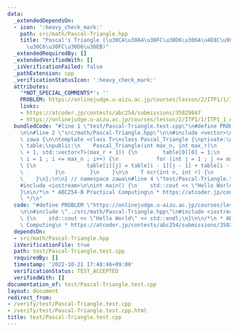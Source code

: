 ```yaml
---
data:
  _extendedDependsOn:
  - icon: ':heavy_check_mark:'
    path: src/math/Pascal-Triangle.hpp
    title: "Pascal's Triangle (\u30CA\u30A4\u30FC\u30D6\u306A\u4E8C\u9805\u4FC2\u6570\
      \u30C6\u30FC\u30D6\u30EB)"
  _extendedRequiredBy: []
  _extendedVerifiedWith: []
  _isVerificationFailed: false
  _pathExtension: cpp
  _verificationStatusIcon: ':heavy_check_mark:'
  attributes:
    '*NOT_SPECIAL_COMMENTS*': ''
    PROBLEM: https://onlinejudge.u-aizu.ac.jp/courses/lesson/2/ITP1/1/ITP1_1_A
    links:
    - https://atcoder.jp/contests/abc254/submissions/35829847
    - https://onlinejudge.u-aizu.ac.jp/courses/lesson/2/ITP1/1/ITP1_1_A
  bundledCode: "#line 1 \"test/Pascal-Triangle.test.cpp\"\n#define PROBLEM \"https://onlinejudge.u-aizu.ac.jp/courses/lesson/2/ITP1/1/ITP1_1_A\"\
    \n\n#line 2 \"src/math/Pascal-Triangle.hpp\"\n\n#include <vector>\n\nnamespace\
    \ zawa {\n\ntemplate <class T>\nclass Pascal_Triangle {\nprivate:\n    std::vector<std::vector<T>>\
    \ table;\npublic:\n    Pascal_Triangle(int max_n, int max_r)\n        : table(max_n\
    \ + 1, std::vector<T>(max_r + 1)) {\n        table[0][0] = 1;\n        for (int\
    \ i = 1 ; i <= max_n ; i++) {\n            for (int j = 1 ; j <= max_r ; j++)\
    \ {\n                table[i][j] = table[i - 1][j - 1] + table[i - 1][j];\n  \
    \          }\n        }\n    }\n\n    T ncr(int n, int r) {\n        return table.at(n).at(r);\n\
    \    }\n};\n\n} // namespace zawa\n#line 4 \"test/Pascal-Triangle.test.cpp\"\n\
    #include <iostream>\n\nint main() {\n    std::cout << \"Hello World\" << std::endl;\n\
    }\n\n/*\n * ABC254-B Practical Computing\n * https://atcoder.jp/contests/abc254/submissions/35829847\n\
    \ */\n"
  code: "#define PROBLEM \"https://onlinejudge.u-aizu.ac.jp/courses/lesson/2/ITP1/1/ITP1_1_A\"\
    \n\n#include \"../src/math/Pascal-Triangle.hpp\"\n#include <iostream>\n\nint main()\
    \ {\n    std::cout << \"Hello World\" << std::endl;\n}\n\n/*\n * ABC254-B Practical\
    \ Computing\n * https://atcoder.jp/contests/abc254/submissions/35829847\n */\n"
  dependsOn:
  - src/math/Pascal-Triangle.hpp
  isVerificationFile: true
  path: test/Pascal-Triangle.test.cpp
  requiredBy: []
  timestamp: '2022-10-21 17:48:46+09:00'
  verificationStatus: TEST_ACCEPTED
  verifiedWith: []
documentation_of: test/Pascal-Triangle.test.cpp
layout: document
redirect_from:
- /verify/test/Pascal-Triangle.test.cpp
- /verify/test/Pascal-Triangle.test.cpp.html
title: test/Pascal-Triangle.test.cpp
---
```


